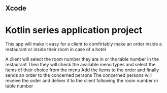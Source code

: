 ## Xcode
# Kotlin series application project

This app will make it easy for a client to comfirtably make an order inside a restaurant or inside their room in case of a hotel

A client will select the room number they are in or the table number in the restaurant
Then they will check the available menu types and select the items of their choice from the menu
Add the items to the order and finally sends an order to the concerned persons
The concerned persons will receive the order and deliver it to the client following the room number or table number


